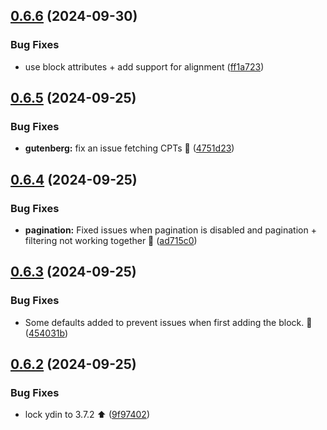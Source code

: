 ## [0.6.6](https://github.com/JCO-Digital/jcore-dynamic-archive/compare/v0.6.5...v0.6.6) (2024-09-30)


### Bug Fixes

* use block attributes + add support for alignment ([ff1a723](https://github.com/JCO-Digital/jcore-dynamic-archive/commit/ff1a723abc24ea70d3586f9f92f70026c92fbe44))



## [0.6.5](https://github.com/JCO-Digital/jcore-dynamic-archive/compare/v0.6.4...v0.6.5) (2024-09-25)


### Bug Fixes

* **gutenberg:** fix an issue fetching CPTs :bug: ([4751d23](https://github.com/JCO-Digital/jcore-dynamic-archive/commit/4751d23831486d14a3f83413d1f25ae4cc63ce19))



## [0.6.4](https://github.com/JCO-Digital/jcore-dynamic-archive/compare/v0.6.3...v0.6.4) (2024-09-25)


### Bug Fixes

* **pagination:** Fixed issues when pagination is disabled and pagination + filtering not working together 🐛 ([ad715c0](https://github.com/JCO-Digital/jcore-dynamic-archive/commit/ad715c0066aff8d457084c0376ea23b79cb0001c))



## [0.6.3](https://github.com/JCO-Digital/jcore-dynamic-archive/compare/v0.6.2...v0.6.3) (2024-09-25)


### Bug Fixes

* Some defaults added to prevent issues when first adding the block. 🐛 ([454031b](https://github.com/JCO-Digital/jcore-dynamic-archive/commit/454031bf21159b34e8d939bbb0c3bf764c64b246))



## [0.6.2](https://github.com/JCO-Digital/jcore-dynamic-archive/compare/v0.6.1...v0.6.2) (2024-09-25)


### Bug Fixes

* lock ydin to 3.7.2 ⬆️ ([9f97402](https://github.com/JCO-Digital/jcore-dynamic-archive/commit/9f97402653415e6e6fdc4bc77676a7816065f14f))




